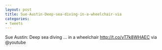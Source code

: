 ```yaml
---
layout: post
title: Sue-Austin-Deep-sea-diving-in-a-wheelchair-via
categories:
- tweets
---
```

Sue Austin: Deep sea diving ... in a wheelchair http://t.co/vT7k8WHAEC via @youtube